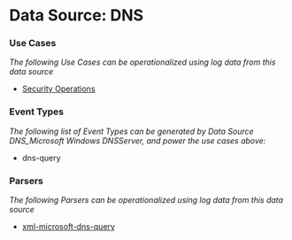 Data Source: DNS
================

### Use Cases

_The following Use Cases can be operationalized using log data from this data source_

* [Security Operations](usecase_security_operations.md)


### Event Types

_The following list of Event Types can be generated by Data Source DNS_Microsoft Windows DNSServer, and power the use cases above:_

- dns-query


### Parsers

_The following Parsers can be operationalized using log data from this data source_

* [xml-microsoft-dns-query](parserContent_xml-microsoft-dns-query.md)
